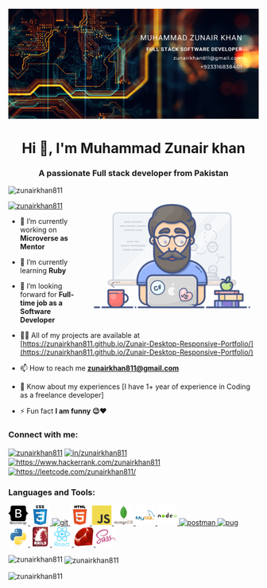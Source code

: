![logo](https://github.com/zunairkhan811/zunairkhan811/blob/main/IT%20Consultant%20Business%20Linkedin%20Banner.png)
<h1 align="center">Hi 👋, I'm Muhammad Zunair khan</h1>
<h3 align="center">A passionate Full stack developer from Pakistan</h3>

<img align="right" alt="coding" width="350" src="https://github.com/zunairkhan811/zunairkhan811/blob/main/programmer.gif">

<p align="left"> <img src="https://komarev.com/ghpvc/?username=zunairkhan811&label=Profile%20views&color=0e75b6&style=flat" alt="zunairkhan811" /> </p>

<p align="left"> <a href="https://twitter.com/zunairkhan811" target="blank"><img src="https://img.shields.io/twitter/follow/zunairkhan811?logo=twitter&style=for-the-badge" alt="zunairkhan811" /></a> </p>

- 🔭 I’m currently working on **Microverse as Mentor**

- 🌱 I’m currently learning **Ruby**

- 👯 I’m looking forward for **Full-time job as a Software Developer**

- 👨‍💻 All of my projects are available at [https://zunairkhan811.github.io/Zunair-Desktop-Responsive-Portfolio/](https://zunairkhan811.github.io/Zunair-Desktop-Responsive-Portfolio/)

- 📫 How to reach me **zunairkhan811@gmail.com**

- 📄 Know about my experiences [I have 1+ year of experience in Coding as a freelance developer]

- ⚡ Fun fact **I am funny 😉❤**

<h3 align="left">Connect with me:</h3>
<p align="left">
<a href="https://twitter.com/zunairkhan811" target="blank"><img align="center" src="https://raw.githubusercontent.com/rahuldkjain/github-profile-readme-generator/master/src/images/icons/Social/twitter.svg" alt="zunairkhan811" height="30" width="40" /></a>
<a href="https://linkedin.com/in/in/zunairkhan811" target="blank"><img align="center" src="https://raw.githubusercontent.com/rahuldkjain/github-profile-readme-generator/master/src/images/icons/Social/linked-in-alt.svg" alt="in/zunairkhan811" height="30" width="40" /></a>
<a href="https://www.hackerrank.com/https://www.hackerrank.com/zunairkhan811" target="blank"><img align="center" src="https://raw.githubusercontent.com/rahuldkjain/github-profile-readme-generator/master/src/images/icons/Social/hackerrank.svg" alt="https://www.hackerrank.com/zunairkhan811" height="30" width="40" /></a>
<a href="https://www.leetcode.com/https://leetcode.com/zunairkhan811/" target="blank"><img align="center" src="https://raw.githubusercontent.com/rahuldkjain/github-profile-readme-generator/master/src/images/icons/Social/leet-code.svg" alt="https://leetcode.com/zunairkhan811/" height="30" width="40" /></a>
</p>

<h3 align="left">Languages and Tools:</h3>
<p align="left"> <a href="https://getbootstrap.com" target="_blank" rel="noreferrer"> <img src="https://raw.githubusercontent.com/devicons/devicon/master/icons/bootstrap/bootstrap-plain-wordmark.svg" alt="bootstrap" width="40" height="40"/> </a> <a href="https://www.w3schools.com/css/" target="_blank" rel="noreferrer"> <img src="https://raw.githubusercontent.com/devicons/devicon/master/icons/css3/css3-original-wordmark.svg" alt="css3" width="40" height="40"/> </a><a href="https://git-scm.com/" target="_blank" rel="noreferrer"> <img src="https://www.vectorlogo.zone/logos/git-scm/git-scm-icon.svg" alt="git" width="40" height="40"/> </a> <a href="https://www.w3.org/html/" target="_blank" rel="noreferrer"> <img src="https://raw.githubusercontent.com/devicons/devicon/master/icons/html5/html5-original-wordmark.svg" alt="html5" width="40" height="40"/> </a> <a href="https://developer.mozilla.org/en-US/docs/Web/JavaScript" target="_blank" rel="noreferrer"> <img src="https://raw.githubusercontent.com/devicons/devicon/master/icons/javascript/javascript-original.svg" alt="javascript" width="40" height="40"/> </a> <a href="https://www.mongodb.com/" target="_blank" rel="noreferrer"> <img src="https://raw.githubusercontent.com/devicons/devicon/master/icons/mongodb/mongodb-original-wordmark.svg" alt="mongodb" width="40" height="40"/> </a> <a href="https://www.mysql.com/" target="_blank" rel="noreferrer"> <img src="https://raw.githubusercontent.com/devicons/devicon/master/icons/mysql/mysql-original-wordmark.svg" alt="mysql" width="40" height="40"/> </a> <a href="https://nodejs.org" target="_blank" rel="noreferrer"> <img src="https://raw.githubusercontent.com/devicons/devicon/master/icons/nodejs/nodejs-original-wordmark.svg" alt="nodejs" width="40" height="40"/> </a> <a href="https://postman.com" target="_blank" rel="noreferrer"> <img src="https://www.vectorlogo.zone/logos/getpostman/getpostman-icon.svg" alt="postman" width="40" height="40"/> </a> <a href="https://pugjs.org" target="_blank" rel="noreferrer"> <img src="https://cdn.worldvectorlogo.com/logos/pug.svg" alt="pug" width="40" height="40"/> </a> <a href="https://www.python.org" target="_blank" rel="noreferrer"> <img src="https://raw.githubusercontent.com/devicons/devicon/master/icons/python/python-original.svg" alt="python" width="40" height="40"/> </a> <a href="https://rubyonrails.org" target="_blank" rel="noreferrer"> <img src="https://raw.githubusercontent.com/devicons/devicon/master/icons/rails/rails-original-wordmark.svg" alt="rails" width="40" height="40"/> </a> <a href="https://reactjs.org/" target="_blank" rel="noreferrer"> <img src="https://raw.githubusercontent.com/devicons/devicon/master/icons/react/react-original-wordmark.svg" alt="react" width="40" height="40"/> </a> <a href="https://www.ruby-lang.org/en/" target="_blank" rel="noreferrer"> <img src="https://raw.githubusercontent.com/devicons/devicon/master/icons/ruby/ruby-original.svg" alt="ruby" width="40" height="40"/> </a> <a href="https://sass-lang.com" target="_blank" rel="noreferrer"> <img src="https://raw.githubusercontent.com/devicons/devicon/master/icons/sass/sass-original.svg" alt="sass" width="40" height="40"/> </a> </p>

<p><img align="left" src="https://github-readme-stats.vercel.app/api/top-langs?username=zunairkhan811&show_icons=true&locale=en&layout=compact" alt="zunairkhan811" /></p>

<p>&nbsp;<img align="center" src="https://github-readme-stats.vercel.app/api?username=zunairkhan811&show_icons=true&locale=en" alt="zunairkhan811" /></p>

<p><img align="center" src="https://github-readme-streak-stats.herokuapp.com/?user=zunairkhan811&" alt="zunairkhan811" /></p>
